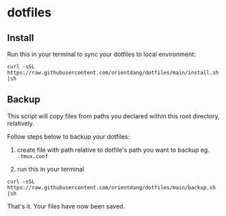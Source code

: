 # dotfiles
## Install 
Run this in your terminal to sync your dotfiles to local environment: 

`curl -sSL https://raw.githubusercontent.com/orientdang/dotfiles/main/install.sh |sh`


## Backup
This script will copy files from paths you declared within this root directory, relatively.

Follow steps below to backup your dotfiles:

1. create file with path relative to dotfile's path you want to backup eg. `.tmux.conf`

2. run this in your terminal

`curl -sSL https://raw.githubusercontent.com/orientdang/dotfiles/main/backup.sh |sh`

That's it. Your files have now been saved.
